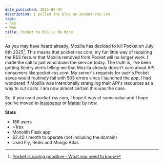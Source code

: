 ```yaml
---
date_published: 2025-06-07
description: I pulled the plug on pocket-rss.com
tags:
- RSS
- Web
title: Pocket to RSS is No More
---
```


As you may have heard already, Mozilla has decided to kill Pocket on July 8th 2025[^1]. This means that pocket-rss.com, my fun little way of repairing the RSS feature that Mozilla removed from Pocket will no longer work. I made the call to just wind down the service today. The truth is, I've been getting Sentry alerts telling me that Mozilla already doesn't care about API consumers like pocket-rss.com. My server's requests for user's Pocket saves would routinely fail with 503 errors since I launched the app. I had wondered if Mozilla was intentionally strangling their API's resources as a way to cut costs. I am now almost certain this was the case.

So, if you used pocket-rss.com, I hope it was of some value and I hope you've moved to [Instapaper](http://instapaper.com) or [Matter](https://hq.getmatter.com) by now.

**Stats**

- 186 users
- ~1rps
- Monolith Flask app
- $2.40 / month to operate (not including the domain)
- Used Fly, Redis and Mongo Atlas

[^1]: [Pocket is saying goodbye - What you need to know](https://support.mozilla.org/en-US/kb/future-of-pocket)

